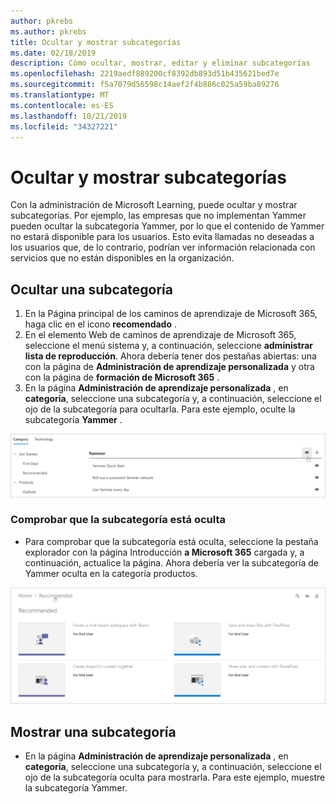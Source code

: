 ```yaml
---
author: pkrebs
ms.author: pkrebs
title: Ocultar y mostrar subcategorías
ms.date: 02/18/2019
description: Cómo ocultar, mostrar, editar y eliminar subcategorías
ms.openlocfilehash: 2219aedf889200cf8392db893d51b435621bed7e
ms.sourcegitcommit: f5a7079d56598c14aef2f4b886c025a59ba89276
ms.translationtype: MT
ms.contentlocale: es-ES
ms.lasthandoff: 10/21/2019
ms.locfileid: "34327221"
---
```

# <a name="hide-and-show-subcategories"></a>Ocultar y mostrar subcategorías

Con la administración de Microsoft Learning, puede ocultar y mostrar subcategorías. Por ejemplo, las empresas que no implementan Yammer pueden ocultar la subcategoría Yammer, por lo que el contenido de Yammer no estará disponible para los usuarios. Esto evita llamadas no deseadas a los usuarios que, de lo contrario, podrían ver información relacionada con servicios que no están disponibles en la organización.

## <a name="hide-a-subcategory"></a>Ocultar una subcategoría 

1. En la Página principal de los caminos de aprendizaje de Microsoft 365, haga clic en el icono **recomendado** .
2. En el elemento Web de caminos de aprendizaje de Microsoft 365, seleccione el menú sistema y, a continuación, seleccione **administrar lista de reproducción**. Ahora debería tener dos pestañas abiertas: una con la página de **Administración de aprendizaje personalizada** y otra con la página de **formación de Microsoft 365** . 
3. En la página **Administración de aprendizaje personalizada** , en **categoría**, seleccione una subcategoría y, a continuación, seleccione el ojo de la subcategoría para ocultarla. Para este ejemplo, oculte la subcategoría **Yammer** .  

![CG-hidesubcat. png](media/cg-hidesubcat.png)

### <a name="verify-the-subcategory-is-hidden"></a>Comprobar que la subcategoría está oculta
- Para comprobar que la subcategoría está oculta, seleccione la pestaña explorador con la página Introducción **a Microsoft 365** cargada y, a continuación, actualice la página. Ahora debería ver la subcategoría de Yammer oculta en la categoría productos. 

![CG-hidesubcatrefresh. png](media/cg-hidesubcatrefresh.png)

## <a name="unhide-a-subcategory"></a>Mostrar una subcategoría 

- En la página **Administración de aprendizaje personalizada** , en **categoría**, seleccione una subcategoría y, a continuación, seleccione el ojo de la subcategoría oculta para mostrarla. Para este ejemplo, muestre la subcategoría Yammer.